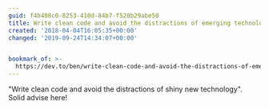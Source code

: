 ```yaml
---
guid: f4b408c0-8253-410d-84b7-f520b29abe50
title: Write clean code and avoid the distractions of emerging technology
created: '2018-04-04T16:05:35+00:00'
changed: '2019-09-24T14:34:07+00:00'


bookmark_of: >-
  https://dev.to/ben/write-clean-code-and-avoid-the-distractions-of-emerging-technology-3emj
---
```



"Write clean code and avoid the distractions of shiny new technology".  Solid advise here!
